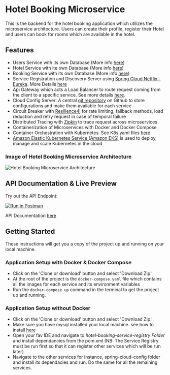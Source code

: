 # Hotel Booking Microservice

This is the backend for the hotel booking application which utilizes the microservice architecture.
Users can create their profile, register their Hotel and users can book for rooms which are available in the hotel.


## Features
- Users Service with its own Database (More info [here](https://github.com/epaitoo/hotel-booking-microservice/tree/main/users-service#readme))
- Hotel Service with ite own Database (More info [here](https://github.com/epaitoo/hotel-booking-microservice/tree/main/hotel-service#readme))
- Booking Service with its own Database (More info [here](https://github.com/epaitoo/hotel-booking-microservice/tree/main/booking-service#readme))
- Service Registration and Discovery Server using [Spring Cloud Netflix - Eureka](https://spring.io/projects/spring-cloud-netflix). More Details [here](https://github.com/epaitoo/hotel-booking-microservice/tree/main/hotel-booking-service-registry#readme)
- Api Gateway which acts a Load Balancer to route request coming from the client to a specific service. See more details [here](https://github.com/epaitoo/hotel-booking-microservice/tree/main/api-gateway#readme). 
- Cloud Config Server: A central [git repository](https://github.com/epaitoo/hotel-booking-microservice/tree/main/spring-cloud-config-server#readme) on Github to store configurations and make them available for each service
- Circuit Breaker with [Resilience4j](https://resilience4j.readme.io/docs) for rate limiting, fallback methods, load reduction and retry request in case of temporal failure
- Distributed Tracing with [Zipkin](https://zipkin.io/) to trace request across microservices
- Containerization of Microservices with Docker and Docker Compose
- Container Orchestration with Kubernetes. See K8s yaml files [here](https://github.com/epaitoo/hotel-booking-microservice/tree/main/k8s)
- [Amazon Elastic Kubernetes Service (Amazon EKS)](https://aws.amazon.com/eks/) is used to deploy, manage and scale Kubernetes in the cloud

### Image of Hotel Booking Microservice Architecture

![Hotel Booking Microservice Architecture](https://res.cloudinary.com/epaitoo/image/upload/v1637055984/others/microservice-img.jpg "Microservice Architecture Diagram")

## API Documentation & Live Preview
Try out the API Endpoint: 

[![Run in Postman](https://run.pstmn.io/button.svg)](https://app.getpostman.com/run-collection/7868806-4b756402-d947-4272-84c3-539335e5eeb3?action=collection%2Ffork&collection-url=entityId%3D7868806-4b756402-d947-4272-84c3-539335e5eeb3%26entityType%3Dcollection%26workspaceId%3D88fe0bf2-c56f-4b60-8217-5f4164b5461d)

API Documentation [here](https://documenter.getpostman.com/view/7868806/UVCCeP6Y) 



## Getting Started

These instructions will get you a copy of the project up and running on your local machine.

### Application Setup with Docker & Docker Compose

- Click on the 'Clone or download' button and select 'Download Zip.'
- At the root of the project is the `docker-compose.yaml` file which contains all the images for each service and its environment variables
- Run the `docker-compose up` command in the terminal to get the project up and running.

### Application Setup without Docker
- Click on the 'Clone or download' button and select 'Download Zip.'
- Make sure you have mysql installed your local machine. see how to install [here](https://dev.mysql.com/doc/refman/8.0/en/installing.html)
- Open your fav IDE and navigate to <em>hotel-booking-service-registry Folder</em> and install dependancies from the pom.xml
(NB: The Service Registry must be run first so that it can register other services which will be run later)
- Navigate to the other services for instance, spring-cloud-config folder and install its dependacies and run. Do the same for all the remaining services.





